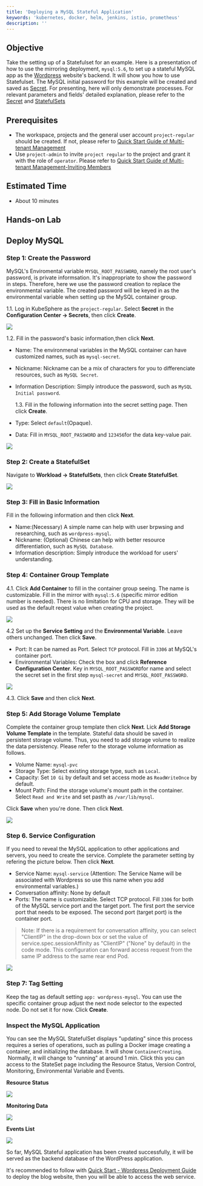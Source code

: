 ```yaml
---
title: 'Deploying a MySQL Stateful Application'
keywords: 'kubernetes, docker, helm, jenkins, istio, prometheus'
description: ''
---
```


## Objective

Take the setting up of a Statefulset for an example. Here is a presentation of how to use the mirroring deployment, `mysql:5.6`, to set up a stateful MySQL app as the [Wordpress](https://wordpress.org/) website's backend. It will show you how to use Statefulset. The MySQL initial password for this example will be created and saved as [Secret](../configuration/secrets/). For presenting, here will only demonstrate processes. For relevant parameters and fields' detailed explanation, please refer to the [Secret](../configuration/secrets/) and [StatefulSets](../workload/statefulsets/)

## Prerequisites

- The workspace, projects and the general user account `project-regular` should be created. If not, please refer to [Quick Start Guide of Multi-tenant Management](../quick-start/admin-quick-start/)
- Use `project-admin` to invite `project regular` to the project and grant it with the role of `operator`. Please refer to [Quick Start Guide of Multi-tenant Management-Inviting Members](../quick-start/admin-quick-start/)

## Estimated Time

- About 10 minutes

## Hands-on Lab

## Deploy MySQL

### Step 1: Create the Password

MySQL's Enviromental variable `MYSQL_ROOT_PASSWORD`, namely the root user's password, is private informsation. It's inappropriate to show the password in steps. Therefore, here we use the password creation to replace the environmental variable. The created password will be keyed in as the environmental variable when setting up the MySQL container group.

1.1. Log in KubeSphere as the `project-regular`. Select **Secret** in the **Configuration Center → Secrets**, then click **Create**.

![](https://pek3b.qingstor.com/kubesphere-docs/png/20190716180335.png#alt=)

1.2. Fill in the password's basic information,then click **Next**.

- Name: The environmenal variables in the MySQL container can have customized names, such as `mysql-secret`.
- Nickname: Nickname can be a mix of characters for you to differenciate resources, such as `MySQL Secret`.
- Information Description: Simply introduce the password, such as `MySQL Initial password`.

  1.3. Fill in the following information into the secret setting page. Then click **Create**.

- Type: Select `default`(Opaque).
- Data: Fill in `MYSQL_ROOT_PASSWORD` and `123456`for the data key-value pair.

![](https://pek3b.qingstor.com/kubesphere-docs/png/20190716180525.png#alt=)

### Step 2: Create a StatefulSet

Navigate to **Workload → StatefulSets**, then click **Create StatefulSet**.

![](https://pek3b.qingstor.com/kubesphere-docs/png/20190716180714.png#alt=)

### Step 3: Fill in Basic Information

Fill in the following information and then click **Next**.

- Name:(Necessary) A simple name can help with user brpwsing and researching, such as `wordpress-mysql`.
- Nickname: (Optional) Chinese can help with better resource differentiation, such as `MySQL Database`.
- Information description: Simply introduce the workload for users' understanding.

### Step 4: Container Group Template

4.1. Click **Add Container** to fill in the container group seeing. The name is customizable. Fill in the mirror with `mysql:5.6` (specific mirror edition number is needed). There is no limitation for CPU and storage. They will be used as the default reqest value when creating the project.

![](https://pek3b.qingstor.com/kubesphere-docs/png/20190716193052.png#alt=)

4.2 Set up the **Service Setting** and the **Environmental Variable**. Leave others unchanged. Then click **Save**.

- Port: It can be named as Port. Select `TCP` protocol. Fill in `3306` at MySQL's container port.
- Environmental Variables: Check the box and click **Reference Configuration Center**. Key in `MYSQL_ROOT_PASSWORD`for name and select the secret set in the first step `mysql-secret` and `MYSQL_ROOT_PASSWORD`.

![](https://pek3b.qingstor.com/kubesphere-docs/png/20190716193727.png#alt=)

4.3. Click **Save** and then click **Next**.

### Step 5: Add Storage Volume Template

Complete the container group template then click **Next**. Lick **Add Storage Volume Template** in the template. Stateful data should be saved in persistent storage volume. Thus, you need to add storage volume to realize the data persistency. Please refer to the storage volume information as follows.

- Volume Name: `mysql-pvc`
- Storage Type: Select existing storage type, such as `Local`.
- Capacity: Set `10 Gi` by default and set access mode as `ReadWriteOnce` by default.
- Mount Path: Find the storage volume's mount path in the container. Select `Read and Write` and set pasth as `/var/lib/mysql`.

Click **Save** when you're done. Then click **Next**.

![](https://pek3b.qingstor.com/kubesphere-docs/png/20190716194134.png#alt=)

### Step 6. Service Configuration

If you need to reveal the MySQL application to other applications and servers, you need to create the service. Complete the parameter setting by refering the picture below. Then click **Next**.

- Service Name: `mysql-service` (Attention: The Service Name will be associated with Wordpress so use this name when you add environmental variables.)
- Conversation affinity: None by default
- Ports: The name is customizable. Select TCP protocol. Fill `3306` for both of the MySQL service port and the target port. The first port the service port that needs to be exposed. The second port (target port) is the container port.

> Note: If there is a requirement for conversation affinity, you can select "ClientIP" in the drop-down box or set the value of service.spec.sessionAffinity as "ClientIP" ("None" by default) in the code mode. This configuration can forward access request from the same IP address to the same rear end Pod.

![](https://pek3b.qingstor.com/kubesphere-docs/png/20190716194331.png#alt=)

### Step 7: Tag Setting

Keep the tag as default setting `app: wordpress-mysql`. You can use the specific container group adjust the next node selector to the expected node. Do not set it for now. Click **Create**.

### Inspect the MySQL Application

You can see the MySQL StatefulSet displays "updating" since this process requires a series of operations, such as pulling a Docker image creating a container, and initializing the database. It will show `ContainerCreating`.  Normally, it will change to "running" at around 1 min. Click this you can access to the StateSet page including the Resource Status, Version Control, Monitoring, Environmental Variable and Events.

**Resource Status**

![](https://pek3b.qingstor.com/kubesphere-docs/png/20190716195604.png#alt=)

**Monitoring Data**

![](https://pek3b.qingstor.com/kubesphere-docs/png/20190716195732.png#alt=)

**Events List**

![](https://pek3b.qingstor.com/kubesphere-docs/png/20190716200230.png#alt=)

So far, MySQL Stateful application has been created successfully, it will be served as the backend database of the WordPress application.

It's recommended to follow with [Quick Start - Wordpress Deployment Guide](../wordpress-deployment) to deploy the blog website, then you will be able to access the web service.
